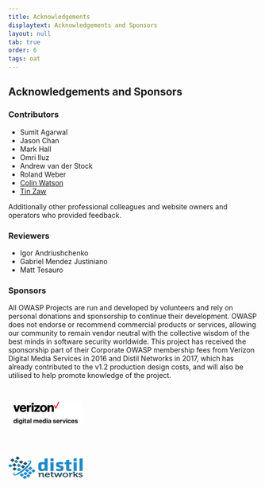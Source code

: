 ```yaml
---
title: Acknowledgements
displaytext: Acknowledgements and Sponsors
layout: null
tab: true
order: 6
tags: oat
---
```


## Acknowledgements and Sponsors

### Contributors
* Sumit Agarwal
* Jason Chan
* Mark Hall
* Omri Iluz
* Andrew van der Stock
* Roland Weber
* [Colin Watson](mailto:colin.watson@owasp.org)
* [Tin Zaw](mailto:tin.zaw@owasp.org)

Additionally other professional colleagues and website owners and operators who provided feedback.

### Reviewers
* Igor Andriushchenko
* Gabriel Mendez Justiniano
* Matt Tesauro

### Sponsors
All OWASP Projects are run and developed by volunteers and rely on personal donations and sponsorship to continue their development. OWASP does not endorse or recommend commercial products or services, allowing our community to remain vendor neutral with the collective wisdom of the best minds in software security worldwide. This project has received the sponsorship part of their Corporate OWASP membership fees from Verizon Digital Media Services in 2016 and Distil Networks in 2017, which has already contributed to the v1.2 production design costs, and will also be utilised to help promote knowledge of the project.

<br/>

![Verizon Digital Media logo](assets/images/Verizon_Digital_Medial_Logo.jpg)

<br/><br/>

![Distil Networks logo](assets/images/Distil-flat-logo-2.png)

<br/>
